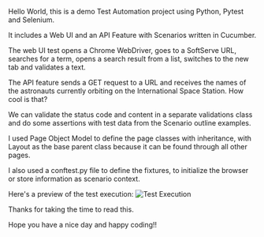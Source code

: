 Hello World, this is a demo Test Automation project using Python, Pytest and Selenium.

It includes a Web UI and an API Feature with Scenarios written in Cucumber.

The web UI test opens a Chrome WebDriver, goes to a SoftServe URL, searches for a term, opens a search result from a list, switches to the new tab and validates a text.

The API feature sends a GET request to a URL and receives the names of the astronauts currently orbiting on the International Space Station. How cool is that?


We can validate the status code and content in a separate validations class and do some assertions with test data from the Scenario outline examples.

I used Page Object Model to define the page classes with inheritance, with Layout as the base parent class because it can be found through all other pages.

I also used a conftest.py file to define the fixtures, to initialize the browser or store information as scenario context.

Here's a preview of the test execution:
![Test Execution](https://github.com/niahinti/pytest/assets/79381055/0356579d-3ab1-49f7-9e28-752f489a229e)

Thanks for taking the time to read this.

Hope you have a nice day and happy coding!!
